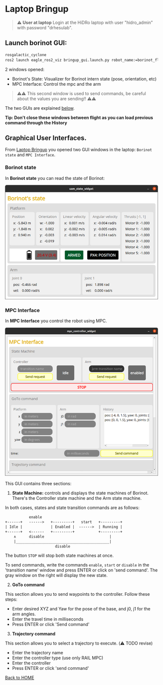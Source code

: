 # Laptop Bringup

> ⚠️ **User at laptop** Login at the HiDRo laptop with user "hidro_admin" with password "drhesulab".


## Launch borinot GUI:

``` bash
rosgalactic_cyclone
ros2 launch eagle_ros2_viz bringup_gui.launch.py robot_name:=borinot_flying_arm_2
```


2 windows opened:
- Borinot's State: Visualizer for Borinot intern state (pose, orientation, etc)
- MPC Interface: Control the mpc and the arm
> ⚠️⚠️ This second window is used to send commands, be careful about the values you are sending!! ⚠️⚠️

The two GUIs are explained [below](#graphical-user-interfaces).


**Tip: Don't close these windows between flight as you can load previous command through the History**


## Graphical User Interfaces.
From [Laptop Bringup](./3_laptop_bringup.md#laptop-bringup) you opened two GUI windows in the laptop: `Borinot state` and `MPC Interface`. 

### Borinot state
In **Borinot state** you can read the state of Borinot:

  ![Borinot State](../media/borinot_state.png)

### MPC Interface
In **MPC Interface** you control the robot using MPC.

  ![MPC Interface](../media/mpc_interface.png)

This GUI contains three sections:

1. **State Machine:** controls and displays the state machines of Borinot. There's the Controller state machine and the Arm state machine.

In both cases, states and state transition commands are as follows:

```
           enable                 
+------+   ------>   +---------+   start   +---------+
| Idle |             | Enabled |  ------>  | Running |
+------+   <------   +---------+           +---------+
    ∧      disable                              |
    |___________________________________________|
                       disable
```

The button `STOP` will stop both state machines at once.

To send commands, write the commands `enable`, `start` or `disable` in the 'transition name' window and press ENTER or click on 'send command'. The gray window on the right will display the new state.

2. **GoTo command**

This section allows you to send waypoints to the controller. Follow these steps:
  - Enter desired XYZ and Yaw for the pose of the base, and j0, j1 for the arm angles.
  - Enter the travel time in milliseconds
  - Press ENTER or click 'Send command'

3. **Trajectory command**

This section allows you to select a trajectory to execute. (⚠️ TODO revise)
  - Enter the trajectory name
  - Enter the controller type (use only RAIL MPC)
  - Enter the controller
  - Press ENTER or click 'send command' 









<!-- ## Additional procedures and troubleshooting

In addition to the preflight safety checklist, this page also contains documentation for other procedures that are necessary for operating the Borinot UAM. These include:




### [Troubleshooting](troubleshooting.md)

The [troubleshooting.md](troubleshooting.md) file contains a list of known issues and troubleshooting tips to help you quickly resolve problems that may arise during UAM operation.


If you encounter any difficulties during assembly or setup, our [Troubleshooting](resource/troubleshooting.md) section is here to help.

## How to Use Borinot
To use Borinot, we've made a set of guides to help you get started with it:

- [Preflight Checks](resource/preflight.md) - This document contains a checklist of preflight checks that must be performed before operating Borinot to ensure its safety and reliability.
- [Optitrack fusion](resource/optitrack.md) - This document explains how to fuse data from the Optitrack motion capture system and the PX4 flight controller to obtain accurate position and orientation estimates for Borinot.
- [MPC Controller](resource/mpc.md) - This document provides an overview of the Model Predictive Controller (MPC) used to control Borinot's hybrid locomotion, and explains how to run simulations and experiments with the controller. -->

[Back to HOME](../README.md)
